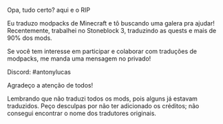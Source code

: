 Opa, tudo certo? aqui e o RIP

Eu traduzo modpacks de Minecraft e tô buscando uma galera pra ajudar! Recentemente, trabalhei no Stoneblock 3, traduzindo as quests e mais de 90% dos mods.

Se você tem interesse em participar e colaborar com traduções de modpacks, me manda uma mensagem no privado!

Discord: #antonylucas

Agradeço a atenção de todos!

Lembrando que não traduzi todos os mods, pois alguns já estavam traduzidos. Peço desculpas por não ter adicionado os créditos; não consegui encontrar o nome dos tradutores originais.
